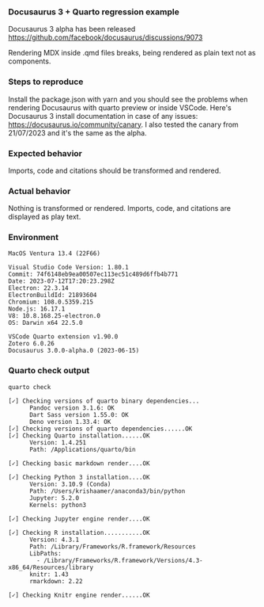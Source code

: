 
### Docusaurus 3 + Quarto regression example

Docusaurus 3 alpha has been released https://github.com/facebook/docusaurus/discussions/9073

Rendering MDX inside .qmd files breaks, being rendered as plain text not as components.

### Steps to reproduce

Install the package.json with yarn and you should see the problems when rendering Docusaurus with quarto preview or inside VSCode. Here's Docusaurus 3 install documentation in case of any issues: https://docusaurus.io/community/canary. I also tested the canary from 21/07/2023 and it's the same as the alpha.

### Expected behavior

Imports, code and citations should be transformed and rendered.

### Actual behavior

Nothing is transformed or rendered. Imports, code, and citations are displayed as play text.

### Environment

```
MacOS Ventura 13.4 (22F66)

Visual Studio Code Version: 1.80.1
Commit: 74f6148eb9ea00507ec113ec51c489d6ffb4b771
Date: 2023-07-12T17:20:23.298Z
Electron: 22.3.14
ElectronBuildId: 21893604
Chromium: 108.0.5359.215
Node.js: 16.17.1
V8: 10.8.168.25-electron.0
OS: Darwin x64 22.5.0

VSCode Quarto extension v1.90.0
Zotero 6.0.26
Docusaurus 3.0.0-alpha.0 (2023-06-15)
```

### Quarto check output

```
quarto check

[✓] Checking versions of quarto binary dependencies...
      Pandoc version 3.1.6: OK
      Dart Sass version 1.55.0: OK
      Deno version 1.33.4: OK
[✓] Checking versions of quarto dependencies......OK
[✓] Checking Quarto installation......OK
      Version: 1.4.251
      Path: /Applications/quarto/bin

[✓] Checking basic markdown render....OK

[✓] Checking Python 3 installation....OK
      Version: 3.10.9 (Conda)
      Path: /Users/krishaamer/anaconda3/bin/python
      Jupyter: 5.2.0
      Kernels: python3

[✓] Checking Jupyter engine render....OK

[✓] Checking R installation...........OK
      Version: 4.3.1
      Path: /Library/Frameworks/R.framework/Resources
      LibPaths:
        - /Library/Frameworks/R.framework/Versions/4.3-x86_64/Resources/library
      knitr: 1.43
      rmarkdown: 2.22

[✓] Checking Knitr engine render......OK

```
